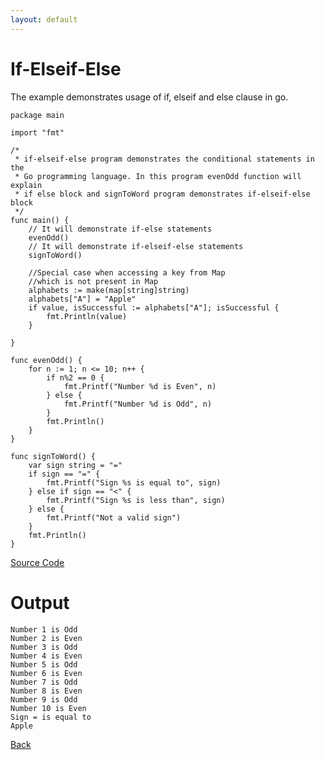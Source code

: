 ```yaml
---
layout: default
---
```


# If-Elseif-Else

The example demonstrates usage of if, elseif and else clause in go.

```
package main

import "fmt"

/*
 * if-elseif-else program demonstrates the conditional statements in the
 * Go programming language. In this program evenOdd function will explain
 * if else block and signToWord program demonstrates if-elseif-else block
 */
func main() {
	// It will demonstrate if-else statements
	evenOdd()
	// It will demonstrate if-elseif-else statements
	signToWord()

	//Special case when accessing a key from Map
	//which is not present in Map
	alphabets := make(map[string]string)
	alphabets["A"] = "Apple"
	if value, isSuccessful := alphabets["A"]; isSuccessful {
		fmt.Println(value)
	}

}

func evenOdd() {
	for n := 1; n <= 10; n++ {
		if n%2 == 0 {
			fmt.Printf("Number %d is Even", n)
		} else {
			fmt.Printf("Number %d is Odd", n)
		}
		fmt.Println()
	}
}

func signToWord() {
	var sign string = "="
	if sign == "=" {
		fmt.Printf("Sign %s is equal to", sign)
	} else if sign == "<" {
		fmt.Printf("Sign %s is less than", sign)
	} else {
		fmt.Printf("Not a valid sign")
	}
	fmt.Println()
}
```

[Source Code](https://github.com/sagar-jadhav/go-examples/blob/master/src/if-elseif-else.go)

# Output

```
Number 1 is Odd
Number 2 is Even
Number 3 is Odd
Number 4 is Even
Number 5 is Odd
Number 6 is Even
Number 7 is Odd
Number 8 is Even
Number 9 is Odd
Number 10 is Even
Sign = is equal to
Apple
```

[Back](./)